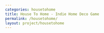 ```yaml
---
categories: housetohome
title: House To Home - Indie Home Deco Game
permalink: /housetohome/
layout: project/housetohome
---
```

